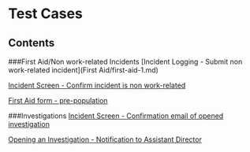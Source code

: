 # Test Cases
## Contents

###First Aid/Non work-related Incidents
[Incident Logging - Submit non work-related incident](First Aid/first-aid-1.md)

[Incident Screen - Confirm incident is non work-related](first-aid-2.md)

[First Aid form - pre-population](first-aid-3.md)

###Investigations
[Incident Screen - Confirmation email of opened investigation](investigations-1.md)

[Opening an Investigation - Notification to Assistant Director](investigations-2.md)
